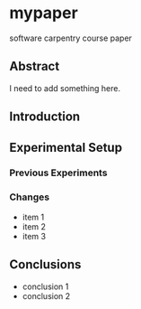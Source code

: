# mypaper
software carpentry course paper

## Abstract
I need to add something here.

## Introduction 

## Experimental Setup

### Previous Experiments
### Changes
- item 1
- item 2
- item 3


## Conclusions
- conclusion 1
- conclusion 2



